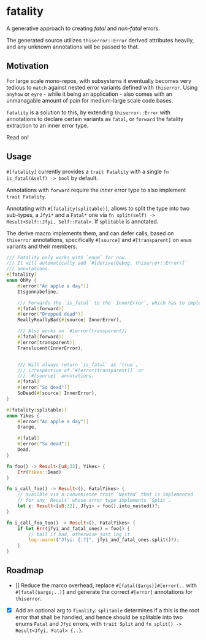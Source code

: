 # fatality

A generative approach to creating _fatal_ and _non-fatal_ errors.

The generated source utilizes `thiserror::Error` derived attributes heavily,
and any unknown annotations will be passed to that.

## Motivation

For large scale mono-repos, with subsystems it eventually becomes very tedious to `match`
against nested error variants defined with `thiserror`. Using `anyhow` or `eyre` - while it being an application - also comes with an unmanagable amount of pain for medium-large scale code bases.

`fatality` is a solution to this, by extending `thiserror::Error` with annotations to declare certain variants as `fatal`, or `forward` the fatality extraction to an inner error type.

Read on!

## Usage

`#[fatality]` currently provides a `trait Fatality` with a single `fn is_fatal(&self) -> bool` by default.

Annotations with `forward` require the _inner_ error type to also implement `trait Fatality`.

Annotating with `#[fatality(splitable)]`, allows to split the type into two sub-types, a `Jfyi*` and a `Fatal*` one via `fn split(self) -> Result<Self::Jfyi, Self::Fatal>`. If `splitable` is annotated.

The derive macro implements them, and can defer calls, based on `thiserror` annotations, specifically
`#[source]` and `#[transparent]` on `enum` variants and their members.

```rust
/// Fatality only works with `enum` for now.
/// It will automatically add `#[derive(Debug, thiserror::Error)]`
/// annotations.
#[fatality]
enum OhMy {
    #[error("An apple a day")]
    Itsgonnabefine,

    /// Forwards the `is_fatal` to the `InnerError`, which has to implement `trait Fatality` as well.
    #[fatal(forward)]
    #[error("Dropped dead")]
    ReallyReallyBad(#[source] InnerError),

    /// Also works on `#[error(transparent)]
    #[fatal(forward)]
    #[error(transparent)]
    Translucent(InnerError),


    /// Will always return `is_fatal` as `true`,
    /// irrespective of `#[error(transparent)]` or
    /// `#[source]` annotations.
    #[fatal]
    #[error("So dead")]
    SoDead(#[source] InnerError),
}
```

```rust
#[fatality(splitable)]
enum Yikes {
    #[error("An apple a day")]
    Orange,

    #[fatal]
    #[error("So dead")]
    Dead,
}

fn foo() -> Result<[u8;32], Yikes> {
    Err(Yikes::Dead)
}

fn i_call_foo() -> Result<(), FatalYikes> {
    // availble via a convenience trait `Nested` that is implemented
    // for any `Result` whose error type implements `Split`.
    let x: Result<[u8;32], Jfyi> = foo().into_nested()?;
}

fn i_call_foo_too() -> Result<(), FatalYikes> {
    if let Err(jfyi_and_fatal_ones) = foo() {
        // bail if bad, otherwise just log it
        log::warn!("Jfyi: {:?}", jfyi_and_fatal_ones.split()?);
    }
}
```

## Roadmap

* [] Reduce the marco overhead, replace `#[fatal($args)]#[error(..` with `#[fatal($args;..)]` and generate the correct `#[error]` annotations for `thiserror`.
* [x] Add an optional arg to `finality`: `splitable` determines if a this is the root error that shall be handled, and hence should be splitable into two enums `Fatal` and `Jfyi` errors, with `trait Split` and `fn split() -> Result<Jfyi, Fatal> {..}`.
